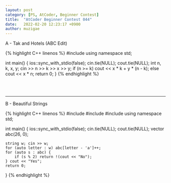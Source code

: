 ```yaml
---
layout: post
category: [PS, AtCoder, Beginner Contest]
title:  "AtCoder Beginner Contest 044"
date:   2022-02-20 12:23:17 +0900
author: muzigae
---
```

A - Tak and Hotels (ABC Edit)

{% highlight C++ linenos %}
#include <iostream>
using namespace std;

int main() {
    ios::sync_with_stdio(false); cin.tie(NULL); cout.tie(NULL);
    int n, k, x, y; cin >> n >> k >> x >> y;
    if (n >= k) cout << x * k + y * (n - k);
    else cout << x * n;
    return 0;
}
{% endhighlight %}

<br><br>

---
B - Beautiful Strings

{% highlight C++ linenos %}
#include <iostream>
#include <string>
#include <vector>
using namespace std;

int main() {
    ios::sync_with_stdio(false); cin.tie(NULL); cout.tie(NULL);
    vector<int> abc(26, 0);

    string w; cin >> w;
    for (auto letter : w) abc[letter - 'a']++;
    for (auto s : abc) {
        if (s % 2) return !(cout << "No");
    } cout << "Yes";
    return 0;
}
{% endhighlight %}